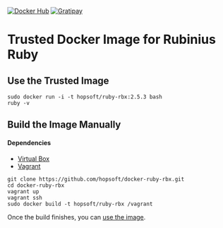 [![Docker Hub](http://img.shields.io/badge/docker-hub-brightgreen.svg?style=flat)](https://registry.hub.docker.com/u/hopsoft/ruby-rbx/)
[![Gratipay](http://img.shields.io/badge/gratipay-contribute-009bef.svg?style=flat)](https://gratipay.com/hopsoft/)

# Trusted Docker Image for Rubinius Ruby

## Use the Trusted Image

```
sudo docker run -i -t hopsoft/ruby-rbx:2.5.3 bash
ruby -v
```

## Build the Image Manually

#### Dependencies

* [Virtual Box](https://www.virtualbox.org/)
* [Vagrant](http://www.vagrantup.com/)

```
git clone https://github.com/hopsoft/docker-ruby-rbx.git
cd docker-ruby-rbx
vagrant up
vagrant ssh
sudo docker build -t hopsoft/ruby-rbx /vagrant
```

Once the build finishes, you can [use the image](#use-the-trusted-image).
